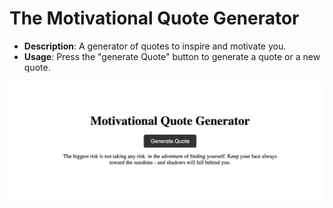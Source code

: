 # The Motivational Quote Generator

- **Description**: A generator of quotes to inspire and motivate you.
- **Usage**: Press the "generate Quote" button to generate a quote or a new quote.

![Screenshot](images/Screenshot%202024-03-06%20at%2012.29.33.png)
